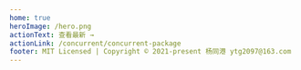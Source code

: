 ```yaml
---
home: true
heroImage: /hero.png
actionText: 查看最新 →
actionLink: /concurrent/concurrent-package
footer: MIT Licensed | Copyright © 2021-present 杨同港 ytg2097@163.com
---
```

